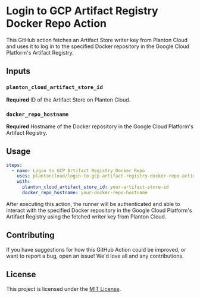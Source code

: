 # Login to GCP Artifact Registry Docker Repo Action

This GitHub action fetches an Artifact Store writer key from Planton Cloud and uses it to log in to the specified Docker repository in the Google Cloud Platform's Artifact Registry.

## Inputs

### `planton_cloud_artifact_store_id`

**Required** ID of the Artifact Store on Planton Cloud.

### `docker_repo_hostname`

**Required** Hostname of the Docker repository in the Google Cloud Platform's Artifact Registry.

## Usage

```yaml
steps:
  - name: Login to GCP Artifact Registry Docker Repo
    uses: plantoncloud/login-to-gcp-artifact-registry-docker-repo-action@main
    with:
      planton_cloud_artifact_store_id: your-artifact-store-id
      docker_repo_hostname: your-docker-repo-hostname
```

After executing this action, the runner will be authenticated and able to interact with the specified Docker repository in the Google Cloud Platform's Artifact Registry using the fetched writer key from Planton Cloud.

## Contributing

If you have suggestions for how this GitHub Action could be improved, or want to report a bug, open an issue! We'd love all and any contributions.

## License

This project is licensed under the [MIT License](LICENSE).
